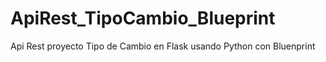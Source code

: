 # ApiRest_TipoCambio_Blueprint
Api Rest proyecto Tipo de Cambio en Flask usando Python con Bluenprint
